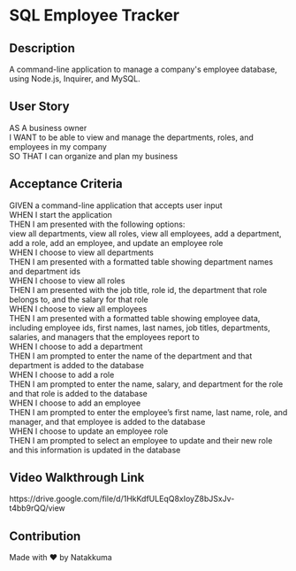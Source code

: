 # SQL Employee Tracker

<h2>Description</h2>
A command-line application to manage a company's employee database, using Node.js, Inquirer, and MySQL.

<h2>User Story</h2>
AS A business owner<br>
I WANT to be able to view and manage the departments, roles, and employees in my company<br>
SO THAT I can organize and plan my business<br>

<h2>Acceptance Criteria</h2>
GIVEN a command-line application that accepts user input<br>
WHEN I start the application<br>
THEN I am presented with the following options:<br> 
view all departments, view all roles, view all employees, add a department, add a role, add an employee, and update an employee role<br>
WHEN I choose to view all departments<br>
THEN I am presented with a formatted table showing department names and department ids<br>
WHEN I choose to view all roles<br>
THEN I am presented with the job title, role id, the department that role belongs to, and the salary for that role<br>
WHEN I choose to view all employees<br>
THEN I am presented with a formatted table showing employee data, including employee ids, first names, last names, job titles, departments, salaries, and managers that the employees report to<br>
WHEN I choose to add a department<br>
THEN I am prompted to enter the name of the department and that department is added to the database<br>
WHEN I choose to add a role<br>
THEN I am prompted to enter the name, salary, and department for the role and that role is added to the database<br>
WHEN I choose to add an employee<br>
THEN I am prompted to enter the employee’s first name, last name, role, and manager, and that employee is added to the database<br>
WHEN I choose to update an employee role<br>
THEN I am prompted to select an employee to update and their new role and this information is updated in the database<br>

<h2>Video Walkthrough Link</h2>
https://drive.google.com/file/d/1HkKdfULEqQ8xIoyZ8bJSxJv-t4bb9rQQ/view

<h2>Contribution</h2>
Made with ❤️ by Natakkuma
